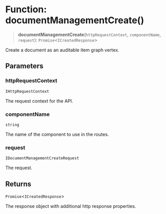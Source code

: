 # Function: documentManagementCreate()

> **documentManagementCreate**(`httpRequestContext`, `componentName`, `request`): `Promise`\<`ICreatedResponse`\>

Create a document as an auditable item graph vertex.

## Parameters

### httpRequestContext

`IHttpRequestContext`

The request context for the API.

### componentName

`string`

The name of the component to use in the routes.

### request

`IDocumentManagementCreateRequest`

The request.

## Returns

`Promise`\<`ICreatedResponse`\>

The response object with additional http response properties.
